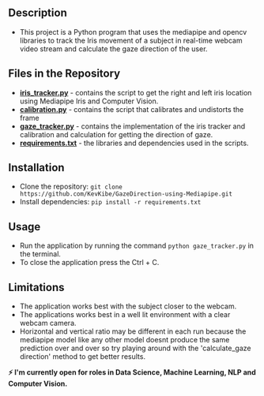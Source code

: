 ## Description
- This project is a Python program that uses the mediapipe and opencv libraries to track the Iris movement of a subject in real-time webcam video stream and calculate the gaze direction of the user.

## Files in the Repository
- **[iris_tracker.py](https://github.com/KevKibe/GazeDirection-using-Mediapipe/blob/main/iris_tracker.py)** - contains the script to get the right and left iris location using Mediapipe Iris and Computer Vision.
- **[calibration.py](https://github.com/KevKibe/GazeDirection-using-Mediapipe/blob/main/calibration.py)** - contains the script that calibrates and undistorts the frame
- **[gaze_tracker.py](https://github.com/KevKibe/GazeDirection-using-Mediapipe/blob/main/gaze_tracker.py)** - contains the implementation of the iris tracker and calibration and calculation for getting the direction of gaze.
- **[requirements.txt](https://github.com/KevKibe/GazeDirection-using-Mediapipe/blob/main/requirements.txt)** - the libraries and dependencies used in the scripts.

## Installation
- Clone the repository: `git clone https://github.com/KevKibe/GazeDirection-using-Mediapipe.git`
- Install dependencies: `pip install -r requirements.txt`

## Usage
- Run the application by running the command `python gaze_tracker.py` in the terminal.
- To close the application press the Ctrl + C.<br>

## Limitations 
- The application works best with the subject closer to the webcam.
- The applications works best in a well lit environment with a clear webcam camera.
- Horizontal and vertical ratio may be different in each run because the mediapipe model like any other model doesnt produce the same prediction over and over so try playing around with the 'calculate_gaze direction' method to get better results.

**:zap: I'm currently open for roles in Data Science, Machine Learning, NLP and Computer Vision.**
